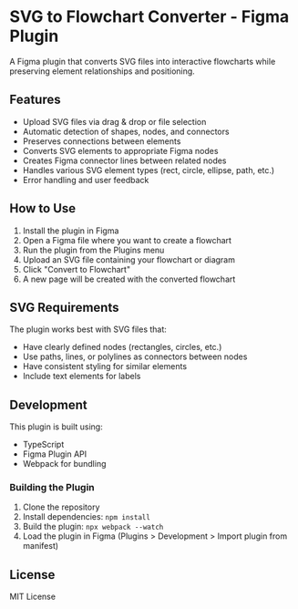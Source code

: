 # SVG to Flowchart Converter - Figma Plugin

A Figma plugin that converts SVG files into interactive flowcharts while preserving element relationships and positioning.

## Features

- Upload SVG files via drag & drop or file selection
- Automatic detection of shapes, nodes, and connectors
- Preserves connections between elements
- Converts SVG elements to appropriate Figma nodes
- Creates Figma connector lines between related nodes
- Handles various SVG element types (rect, circle, ellipse, path, etc.)
- Error handling and user feedback

## How to Use

1. Install the plugin in Figma
2. Open a Figma file where you want to create a flowchart
3. Run the plugin from the Plugins menu
4. Upload an SVG file containing your flowchart or diagram
5. Click "Convert to Flowchart"
6. A new page will be created with the converted flowchart

## SVG Requirements

The plugin works best with SVG files that:
- Have clearly defined nodes (rectangles, circles, etc.)
- Use paths, lines, or polylines as connectors between nodes
- Have consistent styling for similar elements
- Include text elements for labels

## Development

This plugin is built using:
- TypeScript
- Figma Plugin API
- Webpack for bundling

### Building the Plugin

1. Clone the repository
2. Install dependencies: `npm install`
3. Build the plugin: `npx webpack --watch`
4. Load the plugin in Figma (Plugins > Development > Import plugin from manifest)

## License

MIT License